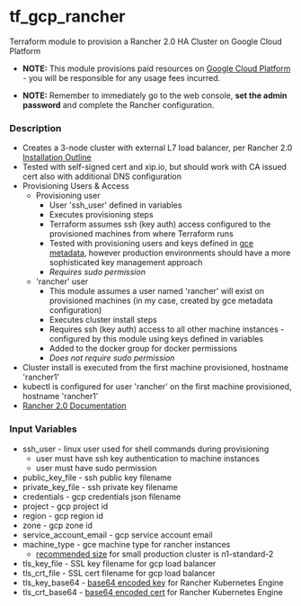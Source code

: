 # tf_gcp_rancher
Terraform module to provision a Rancher 2.0 HA Cluster on Google Cloud Platform

- **NOTE:** This module provisions paid resources on [Google Cloud Platform](https://cloud.google.com/) - you will be responsible for any usage fees incurred.

- **NOTE:** Remember to immediately go to the web console, **set the admin password** and complete the Rancher configuration.


### Description
- Creates a 3-node cluster with external L7 load balancer, per Rancher 2.0 [Installation Outline](https://rancher.com/docs/rancher/v2.x/en/installation/ha-server-install-external-lb/)
- Tested with self-signed cert and xip.io, but should work with CA issued cert also with additional DNS configuration
- Provisioning Users & Access
  - Provisioning user
    - User 'ssh_user' defined in variables
    - Executes provisioning steps
    - Terraform assumes ssh (key auth) access configured to the provisioned machines from where Terraform runs
    - Tested with provisioning users and keys defined in [gce metadata](https://cloud.google.com/compute/docs/instances/adding-removing-ssh-keys), however production environments should have a more sophisticated key management approach
    - *Requires sudo permission*
  - 'rancher' user
    - This module assumes a user named 'rancher' will exist on provisioned machines (in my case, created by gce metadata configuration)
    - Executes cluster install steps
    - Requires ssh (key auth) access to all other machine instances - configured by this module using keys defined in variables
    - Added to the docker group for docker permissions
    - *Does not require sudo permission*
- Cluster install is executed from the first machine provisioned, hostname 'rancher1'
- kubectl is configured for user 'rancher' on the first machine provisioned, hostname 'rancher1'  
- [Rancher 2.0 Documentation](https://rancher.com/docs/rancher/v2.x/en/)

### Input Variables

* ssh_user - linux user used for shell commands during provisioning
  * user must have ssh key authentication to machine instances
  * user must have sudo permission
* public_key_file - ssh public key filename
* private_key_file - ssh private key filename
* credentials - gcp credentials json filename
* project - gcp project id
* region - gcp region id
* zone - gcp zone id
* service_account_email - gcp service account email
* machine_type - gce machine type for rancher instances
  * [recommended size](https://rancher.com/docs/rancher/v2.x/en/installation/ha-server-install-external-lb/#1-provision-linux-hosts) for small production cluster is n1-standard-2
* tls_key_file - SSL key filename for gcp load balancer
* tls_crt_file - SSL cert filename for gcp load balancer
* tls_key_base64 - [base64 encoded key](https://rancher.com/docs/rancher/v2.x/en/installation/ha-server-install-external-lb/#7-configure-certificates) for Rancher Kubernetes Engine
* tls_crt_base64 - [base64 encoded cert](https://rancher.com/docs/rancher/v2.x/en/installation/ha-server-install-external-lb/#7-configure-certificates) for Rancher Kubernetes Engine
